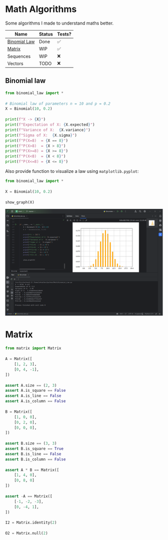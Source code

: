 # Math Algorithms

Some algorithms I made to understand maths better.

| Name                          | Status | Tests? |
|-------------------------------|--------|--------|
| [Binomial Law](#binomial-law) | Done   | ✅      |
| [Matrix](#matrix)             | WIP    | ✅      |
| Sequences                     | WIP    | ❌      |
| Vectors                       | TODO   | ❌      |

## Binomial law

```python
from binomial_law import *

# Binomial law of parameters n = 10 and p = 0.2
X = Binomial(10, 0.2)

print(f"X -> {X}")
print(f"Expectation of X: {X.expected}")
print(f"Variance of X:  {X.variance}")
print(f"Sigma of X:  {X.sigma}")
print(f"P(X=8)  = {X == 8}")
print(f"P(X>8)  = {X > 8}")
print(f"P(X>=8) = {X >= 8}")
print(f"P(X<8)  = {X < 8}")
print(f"P(X<=8) = {X <= 8}")
```

Also provide function to visualize a law using `matplotlib.pyplot`:

```python
from binomial_law import *

X = Binomial(10, 0.2)

show_graph(X)
```

![PyCharm Binomial Law](images/binomial_law.png)

# Matrix

```python
from matrix import Matrix

A = Matrix([
	[1, 2, 3],
	[0, 4, -1],
])

assert A.size == (2, 3)
assert A.is_square == False
assert A.is_line == False
assert A.is_column == False

B = Matrix([
	[1, 0, 0],
	[0, 2, 0],
	[0, 0, 0],
])

assert B.size == (3, 3)
assert B.is_square == True
assert B.is_line == False
assert B.is_column == False

assert A * B == Matrix([
	[1, 4, 0],
	[0, 8, 0]
])

assert -A == Matrix([
	[-1, -2, -3],
	[0, -4, 1],
])

I2 = Matrix.identity(2)

O2 = Matrix.null(2)
```
